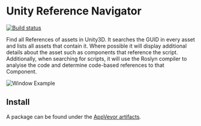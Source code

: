 # Unity Reference Navigator

[![Build status](https://ci.appveyor.com/api/projects/status/b2b9r2eqyjgd9apu?svg=true)](https://ci.appveyor.com/project/Lachee/unity-reference-navigator)

Find all References of assets in Unity3D. It searches the GUID in every asset and lists all assets that contain it. Where possible it will display additional details about the asset such as components that reference the script.
Additionally, when searching for scripts, it will use the Roslyn compiler to analyise the code and determine code-based references to that Component.

![Window Example](https://i.lu.je/2020/chrome_hKM8wp91ea.png)

## Install
A package can be found under the [AppVeyor artifacts](https://ci.appveyor.com/project/Lachee/unity-reference-navigator/build/artifacts).
